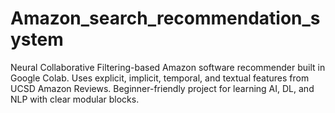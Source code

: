 # Amazon_search_recommendation_system
Neural Collaborative Filtering-based Amazon software recommender built in Google Colab. Uses explicit, implicit, temporal, and textual features from UCSD Amazon Reviews. Beginner-friendly project for learning AI, DL, and NLP with clear modular blocks.
